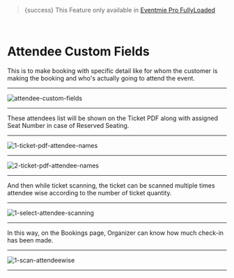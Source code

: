 > {success} This Feature only available in [Eventmie Pro FullyLoaded](https://classiebit.com/eventmie-pro-fullyloaded)

<br>

# Attendee Custom Fields

This is to make booking with specific detail like for whom the customer is making the booking and who's actually going to attend the event.

---

![attendee-custom-fields](/images/v2/EventmieProFullyLoadedV2.0/AttendeeCustomField.png "attendee-custom-fields")

---

These attendees list will be shown on the Ticket PDF along with assigned Seat Number in case of Reserved Seating.

---

![1-ticket-pdf-attendee-names](/images/v2/EventmieProFullyLoadedV2.0/1-ticket-pdf-attendee-names.png "1-ticket-pdf-attendee-names")

---

![2-ticket-pdf-attendee-names](/images/v2/EventmieProFullyLoadedV2.0/1-ticket-pdf-attendee-names.png "2-ticket-pdf-attendee-names")

---

And then while ticket scanning, the ticket can be scanned multiple times attendee wise according to the number of ticket quantity.

---

![1-select-attendee-scanning](/images/fullyloaded/1-select-attendee-scanning.png "1-select-attendee-scanning")

---

In this way, on the Bookings page, Organizer can know how much check-in has been made.

---

![1-scan-attendeewise](/images/v2/EventmieProFullyLoadedV2.0/1-scan-attendeewises.png "1-scan-attendeewise")

---
